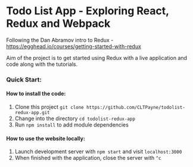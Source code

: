 # Todo List App - Exploring React, Redux and Webpack

Following the Dan Abramov intro to Redux - https://egghead.io/courses/getting-started-with-redux

Aim of the project is to get started using Redux with a live application and code along with the tutorials.

### Quick Start:
#### How to install the code:
1. Clone this project ```git clone https://github.com/CLTPayne/todolist-redux-app.git```
2. Change into the directory ```cd todolist-redux-app```
3. Run ```npm install``` to add module dependencies

#### How to use the website locally:
1. Launch development server with ```npm start``` and visit ```localhost:3000```
2. When finished with the application, close the server with ```^c```
